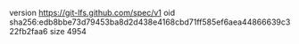version https://git-lfs.github.com/spec/v1
oid sha256:edb8bbe73d79453ba8d2d438e4168cbd71ff585ef6aea44866639c322fb2faa6
size 4954
